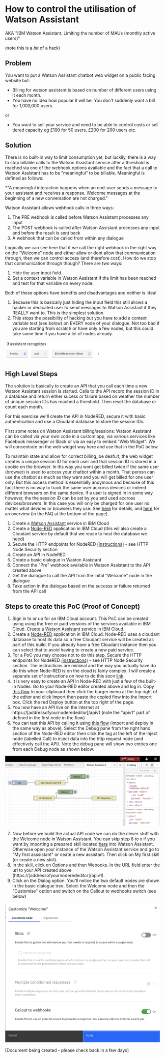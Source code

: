 # How to control the utilisation of Watson Assistant 
AKA "IBM Watson Assistant. Limiting the number of MAUs (monthly active users)"

(note this is a *bit* of a hack)

## Problem
You want to put a Watson Assistant chatbot web widget on a public facing website but: 

* Billing for watson assistant is based on number of different users using it each month. 
* You have no idea how popular it will be. You don't suddenly want a bill for 1,000,000 users.

or 
* You want to sell your service and need to be able to control costs or sell tiered capacity eg £100 for 50 users, £200 for 200 users etc. 

## Solution
There is no built-in way to limit consumption yet, but luckily, there is a way to stop billable calls to the Watson Assistant service after a threshold is reached via one of the webhook options available and the fact that a call to Watson Assistant has to be "meaningful" to be billable. Meaningful is defined as follows:

*"A meaningful interaction happens when an end-user sends a message to your assistant and receives a response. Welcome messages at the beginning of a new conversation are not charged."

Watson Assistant allows webhook calls in three ways:

1. The PRE webhook is called before Watson Assistant processes any input
2. The POST webhook is called after Watson Assistant processes any input and before the result is sent back
3. A webhook that can be called from within any dialogue

Logically we can see here that if we call the right webhook in the right way on the "Welcome" node and either allow or dont allow that communication through, then we can control access (and therefore cost).
How do we stop that communication through though? There are two ways:

1. Hide the user input field.
2. Set a context variable in Watson Assistant if the limit has been reached and test for that variable on every node.

Both of these options have benefits and disadvantages and neither is ideal.

1. Because this is basically just hiding the input field this still allows a hacker or dedicated user to send messages to Watson Assistant if they REALLY want to. This is the simplest solution.
2. This stops the possibility of hacking but you have to add a context variable test (see below) on EVERY node of your dialogue. Not too bad if you are starting from scratch or have only a few nodes, but this could take some time if you have a lot of nodes already. 

![image of additional context variable check](https://github.com/tim-minter/watson-assistant-utilisation-control/blob/main/context-variable-check.png)

## High Level Steps

The solution is basically to create an API that you call each time a new Watson Assistant session is started. Calls to the API record the session ID in a database and return either sucess or failure based on weather the number of unique session IDs has reached a threshold. Then reset the database or count each month.

For this exercise we'll create the API in NodeRED, secure it with basic authentication and use a Cloudant database to store the session IDs.  

First some notes on Watson Assistant billing/sessions:
Watson Assistant can be called via your own code in a custom app, via various services like Facebook messenger or Slack or via an easy to embed "Web Widget". We will concentrate on the web widget way here and use that in the PoC below.

To maintain state and allow for correct billing, be deafult, the web widget creates a unique session ID for each user and that session ID is stored in a cookie on the browser. In ths way you wont get billed twice if the same user (browser) is used to access your chatbot within a month. That perosn can use the chatbot as much as they want and you will get billed for one user only. But this access method is essentially anoymous and because of this fact there is no way to track the same user accross devices or indeed different browsers on the same device.
If a user is signed in in some way however, the the session ID can be set by you and used accross devices/broswers. In this case you will only be charged for one user no matter what devices or browsers they use. See [here](https://cloud.ibm.com/docs/assistant?topic=assistant-services-information#services-information-user-based-plans) for details, and [here](https://www.ibm.com/cloud/watson-assistant/pricing/) for an overview (in the FAQ at the bottom of the page).


1. Create a [Watson Assistant](https://cloud.ibm.com/catalog/services/watson-assistant) service in IBM Cloud
2. Create a [Node-RED](https://cloud.ibm.com/developer/appservice/create-app?starterKit=59c9d5bd-4d31-3611-897a-f94eea80dc9f&defaultLanguage=undefined) application in IBM Cloud (this wil also create a Cloudant service by default that we reuse to host the database we need)
3. Secure the HTTP endpoints for NodeRED [(instructions)](https://nodered.org/docs/user-guide/runtime/securing-node-red) - see HTTP Node Security section
4. Create an API in NodeRED 
5. Create a basic dialogue in Waston Assistant
6. Connect the "Pre" webhook available in Watson Assistant to the API created above
7. Get the dialogue to call the API from the inital "Welcome" node in the dialogue
8. Take action in the dialogue based on the success or failure returned from the API call

## Steps to create this PoC (Proof of Concept)
1. Sign in to or up for an IBM Cloud account. This PoC can be created using using the free or paid versions of the services available in IBM Cloud. Create a [Watson Assistant](https://cloud.ibm.com/catalog/services/watson-assistant) service in IBM Cloud.
2. Create a [Node-RED](https://cloud.ibm.com/developer/appservice/create-app?starterKit=59c9d5bd-4d31-3611-897a-f94eea80dc9f&defaultLanguage=undefined) application in IBM Cloud. Node-RED uses a cloudant database to host its data so a free Cloudant service will be created as part of this build. If you already have a free Cloudant instance then you can select that to avoid having to create a new paid service.  
3. For a PoC you may choose not to do this step. Secure the HTTP endpoints for NodeRED [(instructions)](https://nodered.org/docs/user-guide/runtime/securing-node-red) - see HTTP Node Security section. The instructions are minimal and the way you actually have do do this when Node-RED is on the cloud is fairly complex. I will create a separate set of instructions on how to do this soon [link](https://github.com/tim-minter/securing-the-node-red-http-nodes-on-ibm-cloud)
4. It is very easy to create an API in Node-RED with just a few of the built-in Nodes. Go to your Node-RED editor created above and log in. Copy [this flow](https://github.com/tim-minter/watson-assistant-utilisation-control/blob/main/simple-api) to your clipboard then click the burger menu at the top right of the editor and click Import then paste the copied flow into the Import box. Click the red Deploy button at the top right of the page.
5. You now have an API live on the internet at https://[addressofyournoderededitor]/apiv1 (note the "apiv1" part of defined in the first node in the flow)
6. You can test this API by calling it using [this flow](https://github.com/tim-minter/watson-assistant-utilisation-control/blob/main/simple-api-call) (import and deploy in the same way as above). Select the Debug pane from the right hand section of the Node-RED editor then click the tag at the left of the Inject node (labelled Call) to inject data into the http request node (and effectively call the API). Note the debug pane will show two entries one from each Debug node as shown below.

![Image of API and API Calling flow in Node-RED](https://github.com/tim-minter/watson-assistant-utilisation-control/blob/main/simple-flow.png)

7. Now before we build the actual API code we can do the clever stuff with the Welcome node in Watson Assistant. You can skip step 8 to x if you want by importing a prepared skill located [here](https://github.com/tim-minter/watson-assistant-utilisation-control/blob/main/usage-poc-skill.json) into Watson Assistant. Otherwise open your instance of the Watson Assistant service and go to "My first asssistant" or ceate a new assistant. Then click on My first skill (or create a new skill).
8. In the skill, click on Options and then Webooks. In the URL field enter the url to your API created above (https://[addressofyournoderededitor]/apiv1).
9. Click on the Dialog option. You'll notice the two default nodes are shown in the basic dialogue tree. Select the Welcome node and then the "Customise" option and switch on the Callout to webhooks switch (see below)

![Image of call out to webhooks switch location](https://github.com/tim-minter/watson-assistant-utilisation-control/blob/main/callout-to-webhooks.png)

[Document being created - please check back in a few days]
